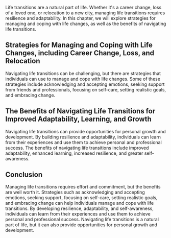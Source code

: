 
Life transitions are a natural part of life. Whether it's a career change, loss of a loved one, or relocation to a new city, managing life transitions requires resilience and adaptability. In this chapter, we will explore strategies for managing and coping with life changes, as well as the benefits of navigating life transitions.

Strategies for Managing and Coping with Life Changes, including Career Change, Loss, and Relocation
---------------------------------------------------------------------------------------------------

Navigating life transitions can be challenging, but there are strategies that individuals can use to manage and cope with life changes. Some of these strategies include acknowledging and accepting emotions, seeking support from friends and professionals, focusing on self-care, setting realistic goals, and embracing change.

The Benefits of Navigating Life Transitions for Improved Adaptability, Learning, and Growth
-------------------------------------------------------------------------------------------

Navigating life transitions can provide opportunities for personal growth and development. By building resilience and adaptability, individuals can learn from their experiences and use them to achieve personal and professional success. The benefits of navigating life transitions include improved adaptability, enhanced learning, increased resilience, and greater self-awareness.

Conclusion
----------

Managing life transitions requires effort and commitment, but the benefits are well worth it. Strategies such as acknowledging and accepting emotions, seeking support, focusing on self-care, setting realistic goals, and embracing change can help individuals manage and cope with life transitions. By developing resilience, adaptability, and self-awareness, individuals can learn from their experiences and use them to achieve personal and professional success. Navigating life transitions is a natural part of life, but it can also provide opportunities for personal growth and development.
